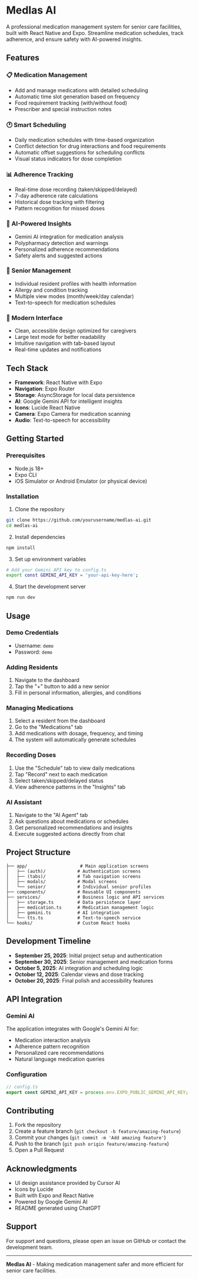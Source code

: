 # Medlas AI

A professional medication management system for senior care facilities, built with React Native and Expo. Streamline medication schedules, track adherence, and ensure safety with AI-powered insights.

## Features

### 📋 Medication Management
- Add and manage medications with detailed scheduling
- Automatic time slot generation based on frequency
- Food requirement tracking (with/without food)
- Prescriber and special instruction notes

### 🕐 Smart Scheduling
- Daily medication schedules with time-based organization
- Conflict detection for drug interactions and food requirements
- Automatic offset suggestions for scheduling conflicts
- Visual status indicators for dose completion

### 📊 Adherence Tracking
- Real-time dose recording (taken/skipped/delayed)
- 7-day adherence rate calculations
- Historical dose tracking with filtering
- Pattern recognition for missed doses

### 🤖 AI-Powered Insights
- Gemini AI integration for medication analysis
- Polypharmacy detection and warnings
- Personalized adherence recommendations
- Safety alerts and suggested actions

### 👥 Senior Management
- Individual resident profiles with health information
- Allergy and condition tracking
- Multiple view modes (month/week/day calendar)
- Text-to-speech for medication schedules

### 📱 Modern Interface
- Clean, accessible design optimized for caregivers
- Large text mode for better readability
- Intuitive navigation with tab-based layout
- Real-time updates and notifications

## Tech Stack

- **Framework**: React Native with Expo
- **Navigation**: Expo Router
- **Storage**: AsyncStorage for local data persistence
- **AI**: Google Gemini API for intelligent insights
- **Icons**: Lucide React Native
- **Camera**: Expo Camera for medication scanning
- **Audio**: Text-to-speech for accessibility

## Getting Started

### Prerequisites
- Node.js 18+ 
- Expo CLI
- iOS Simulator or Android Emulator (or physical device)

### Installation

1. Clone the repository
```bash
git clone https://github.com/yourusername/medlas-ai.git
cd medlas-ai
```

2. Install dependencies
```bash
npm install
```

3. Set up environment variables
```bash
# Add your Gemini API key to config.ts
export const GEMINI_API_KEY = 'your-api-key-here';
```

4. Start the development server
```bash
npm run dev
```

## Usage

### Demo Credentials
- Username: `demo`
- Password: `demo`

### Adding Residents
1. Navigate to the dashboard
2. Tap the "+" button to add a new senior
3. Fill in personal information, allergies, and conditions

### Managing Medications
1. Select a resident from the dashboard
2. Go to the "Medications" tab
3. Add medications with dosage, frequency, and timing
4. The system will automatically generate schedules

### Recording Doses
1. Use the "Schedule" tab to view daily medications
2. Tap "Record" next to each medication
3. Select taken/skipped/delayed status
4. View adherence patterns in the "Insights" tab

### AI Assistant
1. Navigate to the "AI Agent" tab
2. Ask questions about medications or schedules
3. Get personalized recommendations and insights
4. Execute suggested actions directly from chat

## Project Structure

```
├── app/                    # Main application screens
│   ├── (auth)/            # Authentication screens
│   ├── (tabs)/            # Tab navigation screens
│   ├── modals/            # Modal screens
│   └── senior/            # Individual senior profiles
├── components/            # Reusable UI components
├── services/              # Business logic and API services
│   ├── storage.ts         # Data persistence layer
│   ├── medication.ts      # Medication management logic
│   ├── gemini.ts          # AI integration
│   └── tts.ts             # Text-to-speech service
└── hooks/                 # Custom React hooks
```

## Development Timeline

- **September 25, 2025**: Initial project setup and authentication
- **September 30, 2025**: Senior management and medication forms
- **October 5, 2025**: AI integration and scheduling logic
- **October 12, 2025**: Calendar views and dose tracking
- **October 20, 2025**: Final polish and accessibility features

## API Integration

### Gemini AI
The application integrates with Google's Gemini AI for:
- Medication interaction analysis
- Adherence pattern recognition
- Personalized care recommendations
- Natural language medication queries

### Configuration
```typescript
// config.ts
export const GEMINI_API_KEY = process.env.EXPO_PUBLIC_GEMINI_API_KEY;
```

## Contributing

1. Fork the repository
2. Create a feature branch (`git checkout -b feature/amazing-feature`)
3. Commit your changes (`git commit -m 'Add amazing feature'`)
4. Push to the branch (`git push origin feature/amazing-feature`)
5. Open a Pull Request

## Acknowledgments

- UI design assistance provided by Cursor AI
- Icons by Lucide
- Built with Expo and React Native
- Powered by Google Gemini AI
- README generated using ChatGPT

## Support

For support and questions, please open an issue on GitHub or contact the development team.

---

**Medlas AI** - Making medication management safer and more efficient for senior care facilities.